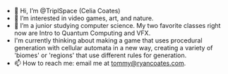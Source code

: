 - 👋 Hi, I’m @TriplSpace (Celia Coates)
- 👀 I’m interested in video games, art, and nature.
- 🌱 I’m a junior studying computer science. My two favorite classes right now are Intro to Quantum Computing and VFX.
- I'm currently thinking about making a game that uses procedural generation with cellular automata in a new way, creating a variety of 'biomes' or 'regions' that use different rules for generation.
- 📫 How to reach me: email me at tommy@ryancoates.com.

<!---
TriplSpace/TriplSpace is a ✨ special ✨ repository because its `README.md` (this file) appears on your GitHub profile.
You can click the Preview link to take a look at your changes.
--->
